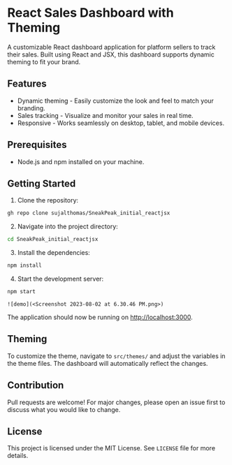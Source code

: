 # React Sales Dashboard with Theming

A customizable React dashboard application for platform sellers to track their sales. Built using React and JSX, this dashboard supports dynamic theming to fit your brand.

## Features

* Dynamic theming - Easily customize the look and feel to match your branding.
* Sales tracking - Visualize and monitor your sales in real time.
* Responsive - Works seamlessly on desktop, tablet, and mobile devices.

## Prerequisites

* Node.js and npm installed on your machine.

## Getting Started

1. Clone the repository:
```bash
gh repo clone sujalthomas/SneakPeak_initial_reactjsx
```

2. Navigate into the project directory:
```bash
cd SneakPeak_initial_reactjsx
```

3. Install the dependencies:
```bash
npm install
```

4. Start the development server:
```bash
npm start
```

```
![demo](<Screenshot 2023-08-02 at 6.30.46 PM.png>)
```

The application should now be running on [http://localhost:3000](http://localhost:3000).

## Theming

To customize the theme, navigate to `src/themes/` and adjust the variables in the theme files. The dashboard will automatically reflect the changes.

## Contribution

Pull requests are welcome! For major changes, please open an issue first to discuss what you would like to change.

## License

This project is licensed under the MIT License. See `LICENSE` file for more details.
